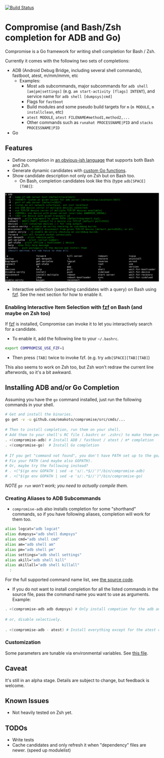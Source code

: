 [![Build Status](https://travis-ci.org/omakoto/compromise.svg?branch=master)](https://travis-ci.org/omakoto/compromise)
# Compromise (and Bash/Zsh completion for ADB and Go)

Compromise is a Go framework for writing shell completion for Bash / Zsh.

Currently it comes with the following two sets of completions:

 - ADB (Android Debug Bridge, including several shell commands), fastboot, atest, m/mm/mmm, etc
    - Examples:
        - Most `adb` subcommands, major subcommands for `adb shell [am|pm|settings]`
         (e.g. `am start-activity [flags] INTENT`), and service name for `adb shell [dumpsys|cmd]`
        - Flags for `fastboot` 
        - Build modules and some pseudo build targets for `m` (`m MODULE`, `m installclean`, etc)
        - `atest MODULE`, `atest FILENAME#method1,method2,...`
        - Other commands such as `runahat PROCESSNAME|PID` and `stacks PROCESSNAME|PID`
 - Go

## Features

 - Define completion in [an obvious-ish language](src/cmds/compromise-go/go.go) that supports both Bash and Zsh.
 - Generate dynamic candidates with [custom Go functions](src/cmds/compromise-adb/adb.go).
 - Show candidate description not only on Zsh but on Bash too.
   - On Bash, completion candidates look like this (type `adb[SPACE][TAB]`):
 <img src="https://raw.githubusercontent.com/omakoto/compromise/master/img/compromise-adb.png" width=600>

 - Interactive selection (searching candidates with a query) on Bash using [fzf](https://github.com/junegunn/fzf).
   See the next section for how to enable it.

### Enabling Interactive Item Selection with [fzf](https://github.com/junegunn/fzf) on Bash (and maybe on Zsh too)

If [fzf](https://github.com/junegunn/fzf) is installed, Compromise can invoke it to let you
interactively search for a candidate.

 - To enable it, add the following line to your `~/.bashrc`.
```bash
export COMPROMISE_USE_FZF=1 
```
 - Then press `[TAB]` twice to invoke fzf. (e.g. try `adb[SPACE][TAB][TAB]`)

This also seems to work on Zsh too, but Zsh won't redraw the current line afterwords, so it's a bit awkward. 
  
## Installing ADB and/or Go Completion

Assuming you have the `go` command installed, just run the following commands in your shell.
```bash
# Get and install the binaries.
go get -v -u github.com/omakoto/compromise/src/cmds/...

# Then to install completion, run them on your shell.
# Add them to your shell's RC file (.bashrc or .zshrc) to make them persistent.
. <(compromise-adb) # Install ADB / fastboot / atest / m* completion
. <(compromise-go)  # Install Go completion

# If you get "command not found", you don't have PATH set up to the go/bin directory.
# Fix your PATH (and maybe also GOPATH).
# Or, maybe try the following instead?
# . <("$(go env GOPATH | sed -e 's/:.*$//')"/bin/compromise-adb)
# . <("$(go env GOPATH | sed -e 's/:.*$//')"/bin/compromise-go)

```
 
 *NOTE `go run` won't work; you need to actually compile them.*
 
### Creating Aliases to ADB Subcommands
 - `compromise-adb` also installs completion for some "shorthand" commands,
so if you have following aliases, completion will work for them too.

```bash
alias logcat="adb logcat"
alias dumpsys="adb shell dumpsys"
alias cmd="adb shell cmd"
alias am="adb shell am"
alias pm="adb shell pm"
alias settings="adb shell settings"
alias akill="adb shell kill"
alias akillall="adb shell killall"
  :
```  
For the full supported command name list, see [the source code](src/cmds/compromise-adb/adb.go).
 
 - If you do not want to install completion for all the listed commands
   in the source file, pass the command name you want to use as arguments. Example: 

```bash
. <(compromise-adb adb dumpsys) # Only install competion for the adb and dumpsys commands.  

# or, disable selectively.

. <(compromise-adb - atest) # Install everything except for the atest completion.  
```

### Customization

Some parameters are tunable via environmental variables.
See [this file](src/compromise/compenv/compenv.go).


## Caveat

 It's still in an alpha stage. Details are subject to change, but feedback is welcome.

## Known Issues

 - Not heavily tested on Zsh yet.

## TODOs
 - Write tests
 - Cache candidates and only refresh it when "dependency" files are newer. (speed up modulelist)
 
